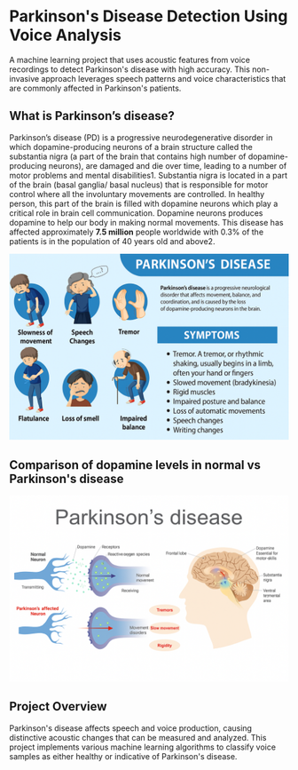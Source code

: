 # Parkinson's Disease Detection Using Voice Analysis

A machine learning project that uses acoustic features from voice recordings to detect Parkinson's disease with high accuracy. This non-invasive approach leverages speech patterns and voice characteristics that are commonly affected in Parkinson's patients.

## What is Parkinson’s disease?
Parkinson’s disease (PD) is a progressive neurodegenerative disorder in which dopamine-producing neurons of a brain structure called the substantia nigra (a part of the brain that contains high number of dopamine-producing neurons), are damaged and die over time, leading to a number of motor problems and mental disabilities1. Substantia nigra is located in a part of the brain (basal ganglia/ basal nucleus) that is responsible for motor control where all the involuntary movements are controlled. In healthy person, this part of the brain is filled with dopamine neurons which play a critical role in brain cell communication. Dopamine neurons produces dopamine to help our body in making normal movements. This disease has affected approximately **7.5 million** people worldwide with 0.3% of the patients is in the population of 40 years old and above2.

![Image Description](assets\parkinsons-disease.png)

## Comparison of dopamine levels in normal vs Parkinson's disease

![Image Description](assets\dopamine-difference.png)

## Project Overview

Parkinson's disease affects speech and voice production, causing distinctive acoustic changes that can be measured and analyzed. This project implements various machine learning algorithms to classify voice samples as either healthy or indicative of Parkinson's disease.
